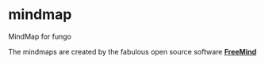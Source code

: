 mindmap
=======

MindMap for fungo

The mindmaps are created by the fabulous open source software [**FreeMind**](http://freemind.sourceforge.net/wiki/index.php/Main_Page)

